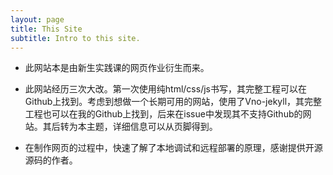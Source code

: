 ```yaml
---
layout: page
title: This Site
subtitle: Intro to this site.
---
```


- 此网站本是由新生实践课的网页作业衍生而来。

- 此网站经历三次大改。第一次使用纯html/css/js书写，其完整工程可以在Github上找到。考虑到想做一个长期可用的网站，使用了Vno-jekyll，其完整工程也可以在我的Github上找到，后来在issue中发现其不支持Github的网站。其后转为本主题，详细信息可以从页脚得到。

- 在制作网页的过程中，快速了解了本地调试和远程部署的原理，感谢提供开源源码的作者。